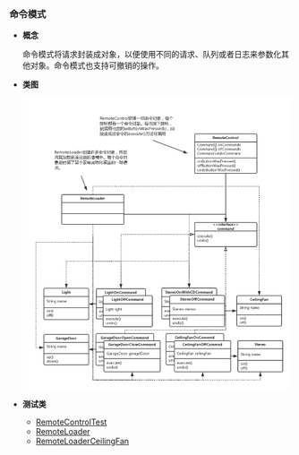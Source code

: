 ### 命令模式

- **概念**
  
  命令模式将请求封装成对象，以便使用不同的请求、队列或者日志来参数化其他对象。命令模式也支持可撤销的操作。
 
- **类图**
  
  ![类图在这里](https://github.com/wzqwsrf/design-patterns/blob/master/pictures/command.png)

- **测试类**

  - [RemoteControlTest](https://github.com/wzqwsrf/design-patterns/blob/master/src/com/design/pattern/command/RemoteControlTest.java)
  - [RemoteLoader](https://github.com/wzqwsrf/design-patterns/blob/master/src/com/design/pattern/command/RemoteLoader.java)
  - [RemoteLoaderCeilingFan](https://github.com/wzqwsrf/design-patterns/blob/master/src/com/design/pattern/command/RemoteLoaderCeilingFan.java)